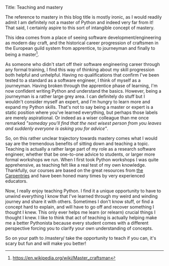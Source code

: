 Title: Teaching and mastery

The reference to mastery in this blog title is mostly ironic, as I would readily admit I am definitely not a master of Python and indeed very far from it!
That said, I certainly aspire to this sort of intangible concept of mastery. 

This idea comes from a place of seeing software development/engineering as modern day craft, and the historical career progression of craftsmen in the European guild system from apprentice, to journeyman and finally to being a master[^1]. 

As someone who didn't start off their software engineering career through any formal training, I find this way of thinking about my skill progression both helpful and unhelpful.
Having no qualifications that confirm I've been tested to a standard as a software engineer, I think of myself as a journeyman. Having broken through the apprentice phase of learning, I'm now confident writing Python and understand the basics.
However, being a journeyman is a rather large grey area. I can definitely do stuff but I wouldn't consider myself an expert, and I'm hungry to learn more and expand my Python skills. 
That's not to say being a master or expert is a static position where you've learned everything, but perhaps those labels are merely aspirational.
Or indeed as a wiser colleague than me once remarked _"someday you'll find that the next wisest person from you leaves and suddenly everyone is asking you for advice"_. 

So, on this rather unclear trajectory towards mastery comes what I would say are the tremendous benefits of sitting down and teaching a topic.
Teaching is actually a rather large part of my role as a research software engineer, whether that be one-to-one advice to students, or larger more formal workshops we run.
When I first took Python workshops I was quite apprehensive, as teaching felt like a real test of my own knowledge. 
Thankfully, our courses are based on the great resources from [the Carpentries](https://carpentries.org/) and have been honed many times by very experienced educators.

Now, I really enjoy teaching Python. 
I find it a unique opportunity to have to unwind everything I know that I've learned through my weird and winding journey and share it with others.
Sometimes I don't know stuff, or find a concept hard to explain, and will have to go off and recover something I thought I knew.
This only ever helps me learn (or relearn) crucial things I thought I knew.
I like to think that act of teaching is actually helping make me a better Pythonista because every student comes with a different perspective forcing you to clarify your own understanding of concepts.

So on your path to /mastery/ take the opportunity to teach if you can, it's scary but fun and will make you better! 


[^1]: https://en.wikipedia.org/wiki/Master_craftsman 

